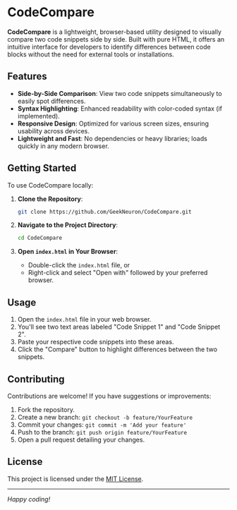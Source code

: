 # CodeCompare

**CodeCompare** is a lightweight, browser-based utility designed to visually compare two code snippets side by side. Built with pure HTML, it offers an intuitive interface for developers to identify differences between code blocks without the need for external tools or installations.

## Features

- **Side-by-Side Comparison**: View two code snippets simultaneously to easily spot differences.
- **Syntax Highlighting**: Enhanced readability with color-coded syntax (if implemented).
- **Responsive Design**: Optimized for various screen sizes, ensuring usability across devices.
- **Lightweight and Fast**: No dependencies or heavy libraries; loads quickly in any modern browser.

## Getting Started

To use CodeCompare locally:

1. **Clone the Repository**:
   ```bash
   git clone https://github.com/GeekNeuron/CodeCompare.git
   ```

2. **Navigate to the Project Directory**:
   ```bash
   cd CodeCompare
   ```

3. **Open `index.html` in Your Browser**:
   - Double-click the `index.html` file, or
   - Right-click and select "Open with" followed by your preferred browser.

## Usage

1. Open the `index.html` file in your web browser.
2. You'll see two text areas labeled "Code Snippet 1" and "Code Snippet 2".
3. Paste your respective code snippets into these areas.
4. Click the "Compare" button to highlight differences between the two snippets.

## Contributing

Contributions are welcome! If you have suggestions or improvements:

1. Fork the repository.
2. Create a new branch: `git checkout -b feature/YourFeature`
3. Commit your changes: `git commit -m 'Add your feature'`
4. Push to the branch: `git push origin feature/YourFeature`
5. Open a pull request detailing your changes.

## License

This project is licensed under the [MIT License](LICENSE).

---

*Happy coding!*

